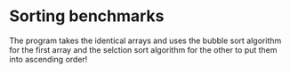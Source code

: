 # Sorting benchmarks


The program takes the identical arrays and uses the bubble sort algorithm for the first array and the selction sort algorithm for the other to put them into ascending order!
